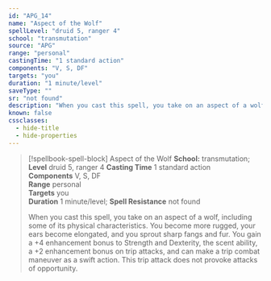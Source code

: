 ```yaml
---
id: "APG_14"
name: "Aspect of the Wolf"
spellLevel: "druid 5, ranger 4"
school: "transmutation"
source: "APG"
range: "personal"
castingTime: "1 standard action"
components: "V, S, DF"
targets: "you"
duration: "1 minute/level"
saveType: ""
sr: "not found"
description: "When you cast this spell, you take on an aspect of a wolf, including some of its physical characteristics. You become more rugged, your ears become elongated, and you sprout sharp fangs and fur.  You gain a +4 enhancement bonus to Strength and Dexterity, the scent ability, a +2 enhancement bonus on trip attacks, and can make a trip combat maneuver as a swift action. This trip attack does not provoke attacks of opportunity."
known: false
cssclasses:
  - hide-title
  - hide-properties
---
```


> [!spellbook-spell-block] Aspect of the Wolf
> **School:** transmutation; **Level** druid 5, ranger 4
> **Casting Time** 1 standard action  
> **Components** V, S, DF  
> **Range** personal  
> **Targets** you  
> **Duration** 1 minute/level; **Spell Resistance** not found
> 
> When you cast this spell, you take on an aspect of a wolf, including some of its physical characteristics. You become more rugged, your ears become elongated, and you sprout sharp fangs and fur.  You gain a +4 enhancement bonus to Strength and Dexterity, the scent ability, a +2 enhancement bonus on trip attacks, and can make a trip combat maneuver as a swift action. This trip attack does not provoke attacks of opportunity.